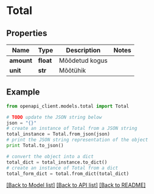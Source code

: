 # Total


## Properties
Name | Type | Description | Notes
------------ | ------------- | ------------- | -------------
**amount** | **float** | Mõõdetud kogus | 
**unit** | **str** | Mõõtühik | 

## Example

```python
from openapi_client.models.total import Total

# TODO update the JSON string below
json = "{}"
# create an instance of Total from a JSON string
total_instance = Total.from_json(json)
# print the JSON string representation of the object
print Total.to_json()

# convert the object into a dict
total_dict = total_instance.to_dict()
# create an instance of Total from a dict
total_form_dict = total.from_dict(total_dict)
```
[[Back to Model list]](../README.md#documentation-for-models) [[Back to API list]](../README.md#documentation-for-api-endpoints) [[Back to README]](../README.md)


